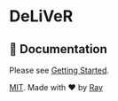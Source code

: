 # DeLiVeR

## 📖 Documentation

Please see [Getting Started](./docs/getting-started.md).

[MIT](./LICENSE). Made with ❤️ by [Ray](https://github.com/so1ve)